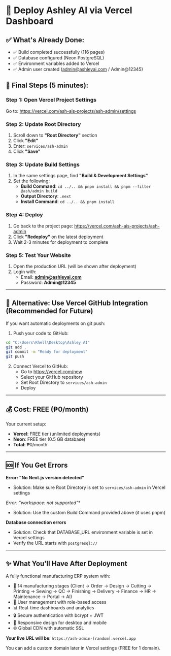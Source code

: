 # 🚀 Deploy Ashley AI via Vercel Dashboard

## ✅ What's Already Done:
- ✅ Build completed successfully (116 pages)
- ✅ Database configured (Neon PostgreSQL)
- ✅ Environment variables added to Vercel
- ✅ Admin user created (admin@ashleyai.com / Admin@12345)

## 📝 Final Steps (5 minutes):

### Step 1: Open Vercel Project Settings
Go to: https://vercel.com/ash-ais-projects/ash-admin/settings

### Step 2: Update Root Directory
1. Scroll down to **"Root Directory"** section
2. Click **"Edit"**
3. Enter: `services/ash-admin`
4. Click **"Save"**

### Step 3: Update Build Settings
1. In the same settings page, find **"Build & Development Settings"**
2. Set the following:
   - **Build Command**: `cd ../.. && pnpm install && pnpm --filter @ash/admin build`
   - **Output Directory**: `.next`
   - **Install Command**: `cd ../.. && pnpm install`

### Step 4: Deploy
1. Go back to the project page: https://vercel.com/ash-ais-projects/ash-admin
2. Click **"Redeploy"** on the latest deployment
3. Wait 2-3 minutes for deployment to complete

### Step 5: Test Your Website
1. Open the production URL (will be shown after deployment)
2. Login with:
   - Email: **admin@ashleyai.com**
   - Password: **Admin@12345**

---

## 🎯 Alternative: Use Vercel GitHub Integration (Recommended for Future)

If you want automatic deployments on git push:

1. Push your code to GitHub:
```bash
cd "C:\Users\Khell\Desktop\Ashley AI"
git add .
git commit -m "Ready for deployment"
git push
```

2. Connect Vercel to GitHub:
   - Go to https://vercel.com/new
   - Select your GitHub repository
   - Set Root Directory to `services/ash-admin`
   - Deploy

---

## 💰 Cost: FREE (₱0/month)

Your current setup:
- **Vercel**: FREE tier (unlimited deployments)
- **Neon**: FREE tier (0.5 GB database)
- **Total**: ₱0/month

---

## 🆘 If You Get Errors

**Error: "No Next.js version detected"**
- Solution: Make sure Root Directory is set to `services/ash-admin` in Vercel settings

**Error: "workspace:* not supported"**
- Solution: Use the custom Build Command provided above (it uses pnpm)

**Database connection errors**
- Solution: Check that DATABASE_URL environment variable is set in Vercel settings
- Verify the URL starts with `postgresql://`

---

## ✨ What You'll Have After Deployment

A fully functional manufacturing ERP system with:
- 🎨 14 manufacturing stages (Client → Order → Design → Cutting → Printing → Sewing → QC → Finishing → Delivery → Finance → HR → Maintenance → Portal → AI)
- 👥 User management with role-based access
- 📊 Real-time dashboards and analytics
- 🔒 Secure authentication with bcrypt + JWT
- 📱 Responsive design for desktop and mobile
- 🌐 Global CDN with automatic SSL

**Your live URL will be**: `https://ash-admin-[random].vercel.app`

You can add a custom domain later in Vercel settings (FREE for 1 domain).